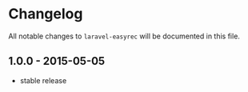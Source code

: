 # Changelog

All notable changes to `laravel-easyrec` will be documented in this file.

## 1.0.0 - 2015-05-05

- stable release
